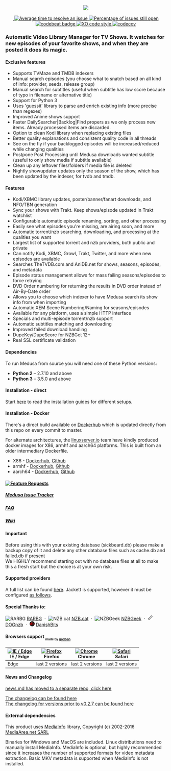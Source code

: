 <p align="center">
  <img src="https://cdn.rawgit.com/pymedusa/medusa.github.io/4360d494/images/logo/new-logo.png"/>
</p>
<p align="center" title="Build Status">
  <a href="https://travis-ci.org/pymedusa/Medusa">
    <img src="https://travis-ci.org/pymedusa/Medusa.svg?branch=develop" alt=""/>
  </a>
  <a href="http://isitmaintained.com/project/pymedusa/Medusa" title="Average time to resolve an issue">
    <img src="http://isitmaintained.com/badge/resolution/pymedusa/Medusa.svg" alt="Average time to resolve an issue"/>
  </a>
  <a href="http://isitmaintained.com/project/pymedusa/Medusa" title="Percentage of issues still open">
    <img src="http://isitmaintained.com/badge/open/pymedusa/Medusa.svg" alt="Percentage of issues still open"/>
  </a>
  <br>
  <a href="https://codebeat.co/projects/github-com-pymedusa-medusa-develop" title="">
    <img src="https://codebeat.co/badges/4b801428-c8b3-47aa-83aa-1d82677c52c0" alt="codebeat badge"/>
  </a>
  <a href="https://github.com/sindresorhus/xo" title="">
    <img src="https://img.shields.io/badge/code_style-XO-5ed9c7.svg" alt="XO code style"/>
  </a>
  <a href="https://codecov.io/gh/pymedusa/Medusa" title="">
    <img src="https://codecov.io/gh/pymedusa/Medusa/branch/develop/graph/badge.svg" alt="codecov"/>
  </a>
</p>


### Automatic Video Library Manager for TV Shows. It watches for new episodes of your favorite shows, and when they are posted it does its magic.

#### Exclusive features
 - Supports TVMaze and TMDB indexers
 - Manual search episodes (you choose what to snatch based on all kind of info: provider, seeds, release group)
 - Manual search for subtitles (useful when subtitle has low score because of typo in filename or alternative title)
 - Support for Python 3
 - Uses 'guessit' library to parse and enrich existing info (more precise than regexes)
 - Improved Anime shows support
 - Faster DailySearcher|Backlog|Find propers as we only process new items. Already processed items are discarded.
 - Option to clean Kodi library when replacing existing files
 - Better quality explanations and consistent quality code in all threads
 - See on the fly if your backlogged episodes will be increased/reduced while changing qualities
 - Postpone Post Processing until Medusa downloads wanted subtitle (useful to only show media if subtitle available)
 - Clean up any leftover files/folders if media file is deleted
 - Nightly showupdater updates only the season of the show, which has been updated by the indexer, for tvdb and tmdb.

 #### Features
 - Kodi/XBMC library updates, poster/banner/fanart downloads, and NFO/TBN generation
 - Sync your shows with Trakt. Keep shows/episode updated in Trakt watchlist
 - Configurable automatic episode renaming, sorting, and other processing
 - Easily see what episodes you're missing, are airing soon, and more
 - Automatic torrent/nzb searching, downloading, and processing at the qualities you want
 - Largest list of supported torrent and nzb providers, both public and private
 - Can notify Kodi, XBMC, Growl, Trakt, Twitter, and more when new episodes are available
 - Searches TheTVDB.com and AniDB.net for shows, seasons, episodes, and metadata
 - Episode status management allows for mass failing seasons/episodes to force retrying
 - DVD Order numbering for returning the results in DVD order instead of Air-By-Date order
 - Allows you to choose which indexer to have Medusa search its show info from when importing
 - Automatic XEM Scene Numbering/Naming for seasons/episodes
 - Available for any platform, uses a simple HTTP interface
 - Specials and multi-episode torrent/nzb support
 - Automatic subtitles matching and downloading
 - Improved failed download handling
 - DupeKey/DupeScore for NZBGet 12+
 - Real SSL certificate validation

#### Dependencies
 To run Medusa from source you will need one of these Python versions:  
 * **Python 2** – 2.7.10 and above
 * **Python 3** – 3.5.0 and above
 
#### Installation - direct
 Start [here](https://github.com/pymedusa/Medusa/wiki/Installation-&-Configuration-Guides) to read the installation guides for different setups.
 
#### Installation - Docker
 There's a direct build available on [Dockerhub](https://hub.docker.com/r/pymedusa/medusa/) which is updated directly from this repo on every commit to master.
 
 For alternate architectures, the [linuxserver.io](https://www.linuxserver.io) team have kindly produced docker images for X86, armhf and aarch64 platforms. This is built from an older intermediary Dockerfile.

* X86 - [Dockerhub](https://hub.docker.com/r/linuxserver/medusa/), [Github](https://github.com/linuxserver/docker-medusa)
* armhf - [Dockerhub](https://hub.docker.com/r/lsioarmhf/medusa/), [Github](https://github.com/linuxserver/docker-medusa-armhf)
* aarch64 - [Dockerhub](https://hub.docker.com/r/lsioarmhf/medusa-aarch64/), [Github](https://github.com/linuxserver/docker-medusa-arm64)

#### [![Feature Requests](https://cloud.githubusercontent.com/assets/390379/10127973/045b3a96-6560-11e5-9b20-31a2032956b2.png)](https://github.com/pymedusa/Medusa/issues?q=is%3Aopen+is%3Aissue+label%3A%22Feature+Request%22)

##### [Medusa Issue Tracker](https://github.com/pymedusa/Medusa/issues)

##### [FAQ](https://github.com/pymedusa/Medusa/wiki/Frequently-Asked-Questions)

##### [Wiki](https://github.com/pymedusa/Medusa/wiki)

#### Important
Before using this with your existing database (sickbeard.db) please make a backup copy of it and delete any other database files such as cache.db and failed.db if present<br>
We HIGHLY recommend starting out with no database files at all to make this a fresh start but the choice is at your own risk.

#### Supported providers

A full list can be found [here](https://github.com/pymedusa/Medusa/wiki/Medusa-Search-Providers). Jackett is supported, however it must be configured [as follows](https://github.com/pymedusa/Medusa/wiki/Using-Jackett-with-Medusa).

#### Special Thanks to:
![RARBG](https://rarbg.com/favicon.ico) [RARBG](https://rarbg.to)
&nbsp;&middot;&nbsp;
![NZB.cat](https://nzb.cat/favicon.ico) [NZB.cat](https://nzb.cat/)
&nbsp;&middot;&nbsp;
![NZBGeek](https://nzbgeek.info/favicon.ico) [NZBGeek](https://nzbgeek.info)
&nbsp;&middot;&nbsp;
![DOGnzb](https://raw.githubusercontent.com/pymedusa/Medusa/master/themes-default/slim/static/images/providers/dognzb.png) [DOGnzb](https://dognzb.cr)
&nbsp;&middot;&nbsp;
![DanishBits](https://raw.githubusercontent.com/pymedusa/Medusa/master/themes-default/slim/static/images/providers/danishbits.png) [DanishBits](https://danishbits.org)

#### Browsers support <sub><sub>made by <a href="https://godban.github.io">godban</a></sub></sub>

| [<img src="https://raw.githubusercontent.com/godban/browsers-support-badges/master/src/images/edge.png" alt="IE / Edge" width="16px" height="16px" />](http://godban.github.io/browsers-support-badges/)</br>IE / Edge | [<img src="https://raw.githubusercontent.com/godban/browsers-support-badges/master/src/images/firefox.png" alt="Firefox" width="16px" height="16px" />](http://godban.github.io/browsers-support-badges/)</br>Firefox | [<img src="https://raw.githubusercontent.com/godban/browsers-support-badges/master/src/images/chrome.png" alt="Chrome" width="16px" height="16px" />](http://godban.github.io/browsers-support-badges/)</br>Chrome | [<img src="https://raw.githubusercontent.com/godban/browsers-support-badges/master/src/images/safari.png" alt="Safari" width="16px" height="16px" />](http://godban.github.io/browsers-support-badges/)</br>Safari |
| --------- | --------- | --------- | --------- |
| Edge| last 2 versions| last 2 versions| last 2 versions

#### News and Changelog
[news.md has moved to a separate repo, click here](https://github.com/pymedusa/medusa.github.io/blob/master/news/news.md)

[The changelog can be found here](https://github.com/pymedusa/Medusa/blob/develop/CHANGELOG.md)  
[The changelog for versions prior to v0.2.7 can be found here](https://github.com/pymedusa/medusa.github.io/blob/master/news/CHANGES.md)

#### External dependencies
This product uses [MediaInfo](http://mediaarea.net/MediaInfo) library, Copyright (c) 2002-2016 [MediaArea.net SARL](mailto:Info@MediaArea.net)

Binaries for Windows and MacOS are included. Linux distributions need to manually install MediaInfo.
MediaInfo is optional, but highly recommended since it increases the number of supported formats for video metadata extraction. Basic MKV metadata is supported when MediaInfo is not installed.
